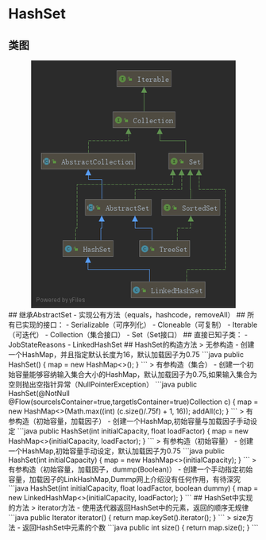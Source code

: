 # HashSet
## 类图
<div align="center">  
<img src="https://github.com/Marcos-Lay/Hello-JAVA/blob/master/Docs/Common-sets/Set-set/Set.png"> 
</div>
## 继承AbstractSet<E>
- 实现公有方法（equals，hashcode，removeAll）
## 所有已实现的接口：
- Serializable（可序列化）
- Cloneable（可复制）
- Iterable<E>（可迭代）
- Collection<E>（集合接口）
- Set<E>（Set接口）
## 直接已知子类：
- JobStateReasons
- LinkedHashSet
## HashSet的构造方法
> 无参构造
- 创建一个HashMap，并且指定默认长度为16，默认加载因子为0.75
```java
public HashSet() {
        map = new HashMap<>();
    }
```
> 有参构造（集合）
- 创建一个初始容量能够容纳输入集合大小的HashMap，默认加载因子为0.75,如果输入集合为空则抛出空指针异常（NullPointerException）
```java
public HashSet(@NotNull @Flow(sourcelsContainer=true,targetlsContainer=true)Collection<? extends E> c) {
        map = new HashMap<>(Math.max((int) (c.size()/.75f) + 1, 16));
        addAll(c);
    }
```
> 有参构造（初始容量，加载因子）
- 创建一个HashMap,初始容量与加载因子手动设定
```java
public HashSet(int initialCapacity, float loadFactor) {
        map = new HashMap<>(initialCapacity, loadFactor);
    }
```
> 有参构造（初始容量）
- 创建一个HashMap,初始容量手动设定，默认加载因子为0.75
```java
public HashSet(int initialCapacity) {
        map = new HashMap<>(initialCapacity);
    }
```
> 有参构造（初始容量，加载因子，dummp(Boolean)）
- 创建一个手动指定初始容量，加载因子的LinkHashMap,<a>Dummp网上介绍没有任何作用，有待深究</a>
```java
HashSet(int initialCapacity, float loadFactor, boolean dummy) {
        map = new LinkedHashMap<>(initialCapacity, loadFactor);
    }
```
## HashSet中实现的方法
> iterator方法
- 使用迭代器返回HashSet中的元素，返回的顺序无规律
```java
public Iterator<E> iterator() {
        return map.keySet().iterator();
    }
```
> size方法
- 返回HashSet中元素的个数
```java
public int size() {
        return map.size();
    }
```